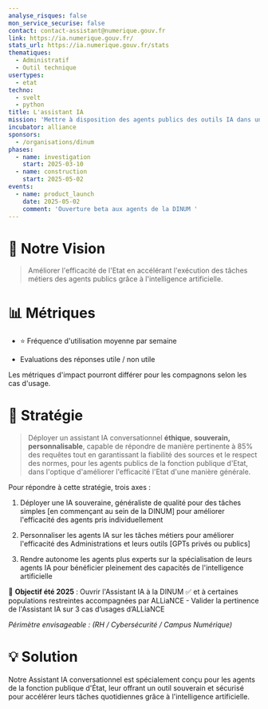 ```yaml
---
analyse_risques: false
mon_service_securise: false
contact: contact-assistant@numerique.gouv.fr
link: https://ia.numerique.gouv.fr/
stats_url: https://ia.numerique.gouv.fr/stats
thematiques:
  - Administratif
  - Outil technique
usertypes:
  - etat
techno:
  - svelt
  - python
title: L'assistant IA
mission: 'Mettre à disposition des agents publics des outils IA dans un environnement souverain et sécurisé '
incubator: alliance
sponsors:
  - /organisations/dinum
phases:
  - name: investigation
    start: 2025-03-10
  - name: construction
    start: 2025-05-02
events:
  - name: product_launch
    date: 2025-05-02
    comment: 'Ouverture beta aux agents de la DINUM '
---
```

# 🎯 Notre Vision

> Améliorer l'efficacité de l'Etat en accélérant l'exécution des tâches métiers des agents publics grâce à l'intelligence artificielle.

# 📊 Métriques

* ⭐ Fréquence d'utilisation moyenne par semaine

* Evaluations des réponses utile / non utile

Les métriques d'impact pourront différer pour les compagnons selon les cas d'usage.

# 🚀 Stratégie

> Déployer un assistant IA conversationnel **éthique**, **souverain, personnalisable**, capable de répondre de manière pertinente à 85% des requêtes tout en garantissant la fiabilité des sources et le respect des normes, pour les agents publics de la fonction publique d'Etat, dans l'optique d'améliorer l'efficacité l'Etat d'une manière générale.

Pour répondre à cette stratégie, trois axes :

1. Déployer une IA souveraine, généraliste de qualité pour des tâches simples [en commençant au sein de la DINUM] pour améliorer l'efficacité des agents pris individuellement

2. Personnaliser les agents IA sur les tâches métiers pour améliorer l'efficacité des Administrations et leurs outils [GPTs privés ou publics]

3. Rendre autonome les agents plus experts sur la spécialisation de leurs agents IA pour bénéficier pleinement des capacités de l'intelligence artificielle

🎯 **Objectif été 2025** : Ouvrir l'Assistant IA à la DINUM ✅ et à certaines populations restreintes accompagnées par ALLiaNCE - Valider la pertinence de l'Assistant IA sur 3 cas d’usages d’ALLiaNCE

*Périmètre envisageable : (RH / Cybersécurité / Campus Numérique)*

# 💡 Solution

Notre Assistant IA conversationnel est spécialement conçu pour les agents de la fonction publique d'État, leur offrant un outil souverain et sécurisé pour accélérer leurs tâches quotidiennes grâce à l'intelligence artificielle.
